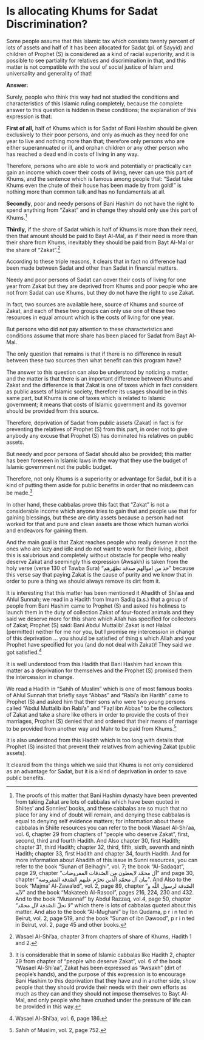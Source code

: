 Is allocating Khums for Sadat Discrimination?
=============================================

Some people assume that this Islamic tax which consists twenty percent
of lots of assets and half of it has been allocated for Sadat (pl. of
Sayyid) and children of Prophet (S) is considered as a kind of racial
superiority, and it is possible to see partiality for relatives and
discrimination in that, and this matter is not compatible with the soul
of social justice of Islam and universality and generality of that!

**Answer:**

Surely, people who think this way had not studied the conditions and
characteristics of this Islamic ruling completely, because the complete
answer to this question is hidden in these conditions; the explanation
of this expression is that:

**First of all,** half of Khums which is for Sadat of Bani Hashim should
be given exclusively to their poor persons, and only as much as they
need for one year to live and nothing more than that; therefore only
persons who are either superannuated or ill, and orphan children or any
other person who has reached a dead end in costs of living in any way.

Therefore, persons who are able to work and potentially or practically
can gain an income which cover their costs of living, never can use this
part of Khums, and the sentence which is famous among people that:
“Sadat take Khums even the chute of their house has been made by from
gold!” is nothing more than common talk and has no fundamentals at all.

**Secondly**, poor and needy persons of Bani Hashim do not have the
right to spend anything from “Zakat” and in change they should only use
this part of Khums.[^1]

**Thirdly,** if the share of Sadat which is half of Khums is more than
their need, then that amount should be paid to Bayt Al-Mal, as if their
need is more than their share from Khums, inevitably they should be paid
from Bayt Al-Mal or the share of “Zakat”.[^2]

According to these triple reasons, it clears that in fact no difference
had been made between Sadat and other than Sadat in financial matters.

Needy and poor persons of Sadat can cover their costs of living for one
year from Zakat but they are deprived from Khums and poor people who are
not from Sadat can use Khums, but they do not have the right to use
Zakat.

In fact, two sources are available here, source of Khums and source of
Zakat, and each of these two groups can only use one of these two
resources in equal amount which is the costs of living for one year.

But persons who did not pay attention to these characteristics and
conditions assume that more share has been placed for Sadat from Bayt
Al-Mal.

The only question that remains is that if there is no difference in
result between these two sources then what benefit can this program
have?

The answer to this question can also be understood by noticing a matter,
and the matter is that there is an important difference between Khums
and Zakat and the difference is that Zakat is one of taxes which in fact
considers as public assets of Islamic society, therefore its usages
should be in this same part, but Khums is one of taxes which is related
to Islamic government; it means that costs of Islamic government and its
governor should be provided from this source.

Therefore, deprivation of Sadat from public assets (Zakat) in fact is
for preventing the relatives of Prophet (S) from this part, in order not
to give anybody any excuse that Prophet (S) has dominated his relatives
on public assets.

But needy and poor persons of Sadat should also be provided; this matter
has been foreseen in Islamic laws in the way that they use the budget of
Islamic government not the public budget.

Therefore, not only Khums is a superiority or advantage for Sadat, but
it is a kind of putting them aside for public benefits in order that no
misdeem can be made.[^3]

In other hand, these cabbalas prove this fact that “Zakat” is not a
considerable income which anyone tries to gain that and people use that
for gaining blessings, but these are dirty assets because a person had
not worked for that and pure and clean assets are those which human
works and endeavors for gaining them.

And the main goal is that Zakat reaches people who really deserve it not
the ones who are lazy and idle and do not want to work for their living,
albeit this is salubrious and completely without obstacle for people who
really deserve Zakat and seemingly this expression (Awsakh) is taken
from the holy verse (verse 130 of Tawba Sura) “خذ من اموالهم صدقة
تطهّرهم” because this verse say that paying Zakat is the cause of purity
and we know that in order to pure a thing we should always remove its
dirt from it.

It is interesting that this matter has been mentioned it Ahadith of
Shi’aa and Ahlul Sunnah; we read in a Hadith from Imam Sadiq (a.s.) that
a group of people from Bani Hashim came to Prophet (S) and asked his
holiness to launch them in the duty of collection Zakat of four-footed
animals and they said we deserve more for this share which Allah has
specified for collectors of Zakat; Prophet (S) said: Bani Abdul
Muttalib! Zakat is not Halaal (permitted) neither for me nor you, but I
promise my intercession in change of this deprivation … you should be
satisfied of thing s which Allah and your Prophet have specified for you
(and do not deal with Zakat)! They said we got satisfied.[^4]

It is well understood from this Hadith that Bani Hashim had known this
matter as a deprivation for themselves and the Prophet (S) promised them
the intercession in change.

We read a Hadith in “Sahih of Muslim” which is one of most famous books
of Ahlul Sunnah that briefly says “Abbas” and “Rabi’a ibn Harith” came
to Prophet (S) and asked him that their sons who were two young persons
called “Abdul Muttalib ibn Rabi’a” and “Fazl ibn Abbas” to be the
collectors of Zakat and take a share like others in order to provide the
costs of their marriages, Prophet (S) denied that and ordered that their
means of marriage to be provided from another way and Mahr to be paid
from Khums.[^5]

It is also understood from this Hadith which is too long with details
that Prophet (S) insisted that prevent their relatives from achieving
Zakat (public assets).

It cleared from the things which we said that Khums is not only
considered as an advantage for Sadat, but it is a kind of deprivation in
order to save public benefits.

[^1]: The proofs of this matter that Bani Hashim dynasty have been
prevented from taking Zakat are lots of cabbalas which have been quoted
in Shiites’ and Sonnies’ books, and these cabbalas are so much that no
place for any kind of doubt will remain, and denying these cabbalas is
equal to denying self evidence matters; for information about these
cabbalas in Shiite resources you can refer to the book Wasael Al-Shi’aa,
vol. 6, chapter 29 from chapters of “people who deserve Zakat”, first,
second, third and fourth Hadith. And Also chapter 30, first Hadith;
chapter 31, third Hadith; chapter 32, third, fifth, sixth, seventh and
ninth Hadith; chapter 33, first Hadith and chapter 34, fourth Hadith.
And for more information about Ahadith of this issue in Sunni resources,
you can refer to the book “Sunan of Beihaghi”, vol. 7; the book
“Al-Sadaqat”, page 29, chapter “آل محمّد لایعطون من الصّدقات المفروضات”
and page 30, chapter “بیان آل محمّد الّذین تحرّم علیهم الصّدقة
المفروضة”. And Also to the book “Majma’ Al-Zawa’ed”, vol. 2, page 89,
chapter “الصّدقة لرسول اللّه و لآله” and the book “Makateeb Al-Rasool”,
pages 216, 224, 230 and 432. And to the book “Musannaf” by Abdul Razzaq,
vol.4, page 50, chapter “لا تحلّ الصّدقة لآل محمّد” which there is lots
of cabbalas quoted about this matter. And also to the book “Al-Mughani”
by Ibn Qudama, p r i n ted in Beirut, vol. 2, page 519, and the book
“Sunan of ibn Dawood”, p r i n ted in Beirut, vol. 2, page 45 and other
books.

[^2]: Wasael Al-Shi’aa, chapter 3 from chapters of share of Khums,
Hadith 1 and 2.

[^3]: It is considerable that in some of Islamic cabbalas like Hadith 2,
chapter 29 from chapter of “people who deserve Zakat”, vol. 6 of the
book “Wasael Al-Shi’aa”, Zakat has been expressed as “Awsakh” (dirt of
people’s hands), and the purpose of this expression is to encourage Bani
Hashim to this deprivation that they have and in another side, show
people that they should provide their needs with their own efforts as
much as they can and they should not impose themselves to Bayt Al-Mal,
and only people who have crushed under the pressure of life can be
provided in this way.

[^4]: Wasael Al-Shi’aa, vol. 6, page 186.

[^5]: Sahih of Muslim, vol. 2, page 752.


